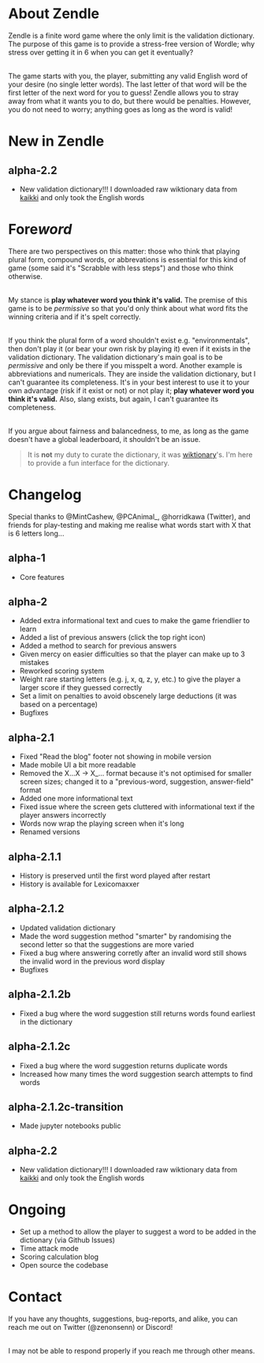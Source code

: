 # About Zendle

Zendle is a finite word game where the only limit is the validation dictionary. The purpose of this game is to provide a stress-free version of Wordle; why stress over getting it in 6 when you can get it eventually?

\
The game starts with you, the player, submitting any valid English word of your desire (no single letter words). The last letter of that word will be the first letter of the next word for you to guess! Zendle allows you to stray away from what it wants you to do, but there would be penalties. However, you do not need to worry; anything goes as long as the word is valid!

# New in Zendle

## alpha-2.2

-   New validation dictionary!!! I downloaded raw wiktionary data from [kaikki](https://kaikki.org/dictionary/rawdata.html) and only took the English words

# Fore*word*

There are two perspectives on this matter: those who think that playing plural form, compound words, or abbrevations is essential for this kind of game (some said it's "Scrabble with less steps") and those who think otherwise.

\
My stance is **play whatever word you think it's valid.** The premise of this game is to be _permissive_ so that you'd only think about what word fits the winning criteria and if it's spelt correctly.

\
If you think the plural form of a word shouldn't exist e.g. "environmentals", then don't play it (or bear your own risk by playing it) even if it exists in the validation dictionary. The validation dictionary's main goal is to be _permissive_ and only be there if you misspelt a word. Another example is abbreviations and numericals. They are inside the validation dictionary, but I can't guarantee its completeness. It's in your best interest to use it to your own advantage (risk if it exist or not) or not play it; **play whatever word you think it's valid.** Also, slang exists, but again, I can't guarantee its completeness.

\
If you argue about fairness and balancedness, to me, as long as the game doesn't have a global leaderboard, it shouldn't be an issue.

> It is **not** my duty to curate the dictionary, it was [wiktionary](https://www.wiktionary.org/)'s. I'm here to provide a fun interface for the dictionary.

# Changelog

Special thanks to @MintCashew, @PCAnimal\_, @horridkawa (Twitter), and friends for play-testing and making me realise what words start with X that is 6 letters long...

## alpha-1

-   Core features

## alpha-2

-   Added extra informational text and cues to make the game friendlier to learn
-   Added a list of previous answers (click the top right icon)
-   Added a method to search for previous answers
-   Given mercy on easier difficulties so that the player can make up to 3 mistakes
-   Reworked scoring system
-   Weight rare starting letters (e.g. j, x, q, z, y, etc.) to give the player a larger score if they guessed correctly
-   Set a limit on penalties to avoid obscenely large deductions (it was based on a percentage)
-   Bugfixes

## alpha-2.1

-   Fixed "Read the blog" footer not showing in mobile version
-   Made mobile UI a bit more readable
-   Removed the X...X -> X\_... format because it's not optimised for smaller screen sizes; changed it to a "previous-word, suggestion, answer-field" format
-   Added one more informational text
-   Fixed issue where the screen gets cluttered with informational text if the player answers incorrectly
-   Words now wrap the playing screen when it's long
-   Renamed versions

## alpha-2.1.1

-   History is preserved until the first word played after restart
-   History is available for Lexicomaxxer

## alpha-2.1.2

-   Updated validation dictionary
-   Made the word suggestion method "smarter" by randomising the second letter so that the suggestions are more varied
-   Fixed a bug where answering corretly after an invalid word still shows the invalid word in the previous word display
-   Bugfixes

## alpha-2.1.2b

-   Fixed a bug where the word suggestion still returns words found earliest in the dictionary

## alpha-2.1.2c

-   Fixed a bug where the word suggestion returns duplicate words
-   Increased how many times the word suggestion search attempts to find words

## alpha-2.1.2c-transition

-   Made jupyter notebooks public

## alpha-2.2

-   New validation dictionary!!! I downloaded raw wiktionary data from [kaikki](https://kaikki.org/dictionary/rawdata.html) and only took the English words

# Ongoing

-   Set up a method to allow the player to suggest a word to be added in the dictionary (via Github Issues)
-   Time attack mode
-   Scoring calculation blog
-   Open source the codebase

# Contact

If you have any thoughts, suggestions, bug-reports, and alike, you can reach me out on Twitter (@zenonsenn) or Discord!

\
I may not be able to respond properly if you reach me through other means.

